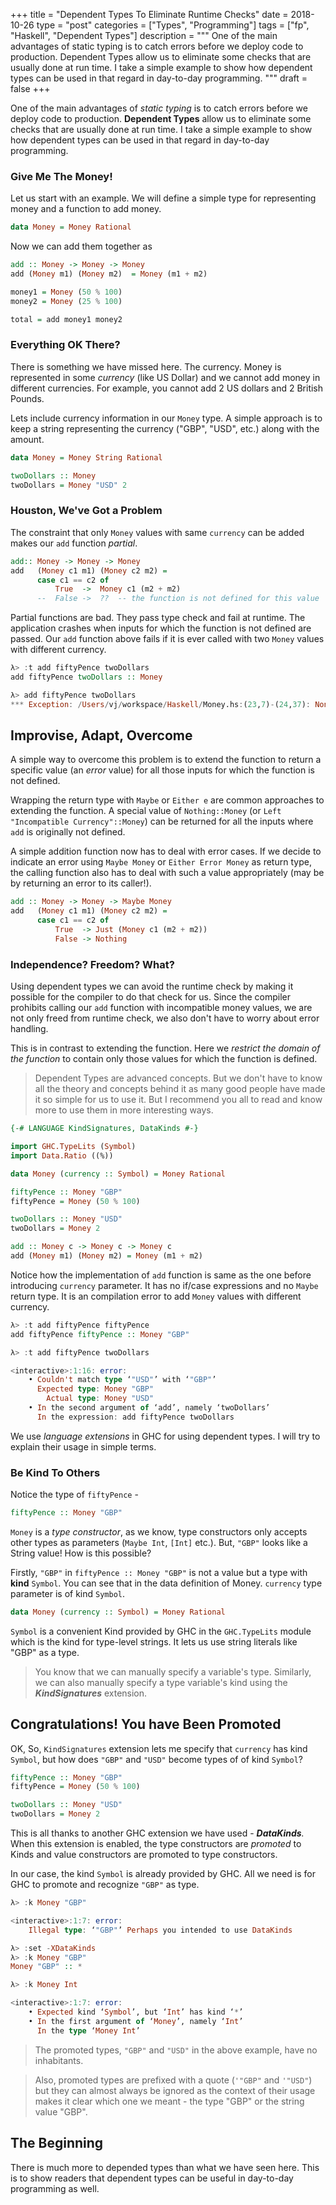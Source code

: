 +++
title       = "Dependent Types To Eliminate Runtime Checks"
date        = 2018-10-26
type        = "post"
categories  = ["Types", "Programming"]
tags        = ["fp", "Haskell", "Dependent Types"]
description = """
One of the main advantages of static typing is to catch errors before we deploy
code to production. Dependent Types allow us to eliminate some checks that are
usually done at run time. I take a simple example to show how dependent types
can be used in that regard in day-to-day programming.
"""
draft       = false
+++

One of the main advantages of _static typing_ is to catch errors before we
deploy code to production. __Dependent Types__ allow us to eliminate some checks
that are usually done at run time. I take a simple example to show how dependent
types can be used in that regard in day-to-day programming.

### Give Me The Money!

Let us start with an example. We will define a simple type for representing
money and a function to add money.

```Haskell
data Money = Money Rational
```

Now we can add them together as 

```Haskell
add :: Money -> Money -> Money
add (Money m1) (Money m2)  = Money (m1 + m2)

money1 = Money (50 % 100)
money2 = Money (25 % 100)

total = add money1 money2
```

### Everything OK There?

There is something we have missed here. The currency. Money is represented in
some _currency_ (like US Dollar) and we cannot add money in different
currencies. For example, you cannot add 2 US dollars and 2 British Pounds.

Lets include currency information in our `Money` type. A simple approach is to
keep a string representing the currency ("GBP", "USD", etc.) along with the
amount.

```Haskell
data Money = Money String Rational

twoDollars :: Money
twoDollars = Money "USD" 2
```

###  Houston, We've Got a Problem
The constraint that only `Money` values with same `currency` can be added makes
our `add` function _partial_.

```Haskell
add:: Money -> Money -> Money
add   (Money c1 m1) (Money c2 m2) =
      case c1 == c2 of
          True  ->  Money c1 (m2 + m2)
      --  False ->  ??  -- the function is not defined for this value 
```

Partial functions are bad. They pass type check and fail at runtime. The
application crashes when inputs for which the function is not defined are
passed. Our `add` function above fails if it is ever called with two `Money`
values with different currency.

```Haskell
λ> :t add fiftyPence twoDollars
add fiftyPence twoDollars :: Money

λ> add fiftyPence twoDollars
*** Exception: /Users/vj/workspace/Haskell/Money.hs:(23,7)-(24,37): Non-exhaustive patterns in case
```

## Improvise, Adapt, Overcome
A simple way to overcome this problem is to extend the function to return a
specific value (an _error_ value) for all those inputs for which the function is
not defined.

Wrapping the return type with `Maybe` or `Either e` are common approaches to
extending the function. A special value of `Nothing::Money` (or `Left
"Incompatible Currency"::Money`) can be returned for all the inputs where `add`
is originally not defined.

A simple addition function now has to deal with error cases. If we decide to
indicate an error using `Maybe Money` or `Either Error Money` as return type,
the calling function also has to deal with such a value appropriately (may be by
returning an error to its caller!).

```Haskell
add :: Money -> Money -> Maybe Money
add   (Money c1 m1) (Money c2 m2) = 
      case c1 == c2 of
          True  -> Just (Money c1 (m2 + m2))
          False -> Nothing
```

### Independence? Freedom? What?
Using dependent types we can avoid the runtime check by making it possible for
the compiler to do that check for us. Since the compiler prohibits calling our
`add` function with incompatible money values, we are not only freed from
runtime check, we also don't have to worry about error handling.

This is in contrast to extending the function. Here we _restrict the domain of
the function_ to contain only those values for which the function is defined.

> Dependent Types are advanced concepts. But we don't have to know all the
> theory and concepts behind it as many good people have made it so simple for
> us to use it. But I recommend you all to read and know more to use them in
> more interesting ways.

```Haskell
{-# LANGUAGE KindSignatures, DataKinds #-}

import GHC.TypeLits (Symbol)
import Data.Ratio ((%))

data Money (currency :: Symbol) = Money Rational

fiftyPence :: Money "GBP"
fiftyPence = Money (50 % 100)

twoDollars :: Money "USD"
twoDollars = Money 2

add :: Money c -> Money c -> Money c
add (Money m1) (Money m2) = Money (m1 + m2)
```

Notice how the implementation of `add` function is same as the one before
introducing `currency` parameter. It has no if/case expressions and no `Maybe`
return type. It is an compilation error to add `Money` values with different
currency. 

```Haskell
λ> :t add fiftyPence fiftyPence
add fiftyPence fiftyPence :: Money "GBP"

λ> :t add fiftyPence twoDollars

<interactive>:1:16: error:
    • Couldn't match type ‘"USD"’ with ‘"GBP"’
      Expected type: Money "GBP"
        Actual type: Money "USD"
    • In the second argument of ‘add’, namely ‘twoDollars’
      In the expression: add fiftyPence twoDollars
```

We use _language extensions_ in GHC for using dependent types. I will try to
explain their usage in simple terms.

### Be Kind To Others

Notice the type of `fiftyPence` -

```Haskell 
fiftyPence :: Money "GBP"
```

`Money` is a _type constructor_, as we know, type constructors only accepts
other types as parameters (`Maybe Int`, `[Int]` etc.). But, `"GBP"` looks like a
String value! How is this possible? 

Firstly, `"GBP"` in `fiftyPence :: Money "GBP"` is not a value but a type with
__kind__ `Symbol`. You can see that in the data definition of Money. `currency`
type parameter is of kind `Symbol`.

```Haskell
data Money (currency :: Symbol) = Money Rational
```

`Symbol` is a convenient Kind provided by GHC in the `GHC.TypeLits` module which
is the kind for type-level strings. It lets us use string literals like "GBP" as
a type.

>You know that we can manually specify a variable's type. Similarly, we can also
>manually specify a type variable's kind using the *__KindSignatures__*
>extension.

## Congratulations! You have Been Promoted

OK, So, `KindSignatures` extension lets me specify that `currency` has kind
`Symbol`, but how does `"GBP"` and `"USD"` become types of of kind `Symbol`?

```Haskell
fiftyPence :: Money "GBP"
fiftyPence = Money (50 % 100)

twoDollars :: Money "USD"
twoDollars = Money 2
```

This is all thanks to another GHC extension we have used - *__DataKinds__.* When
this extension is enabled, the type constructors are _promoted_ to Kinds and value
constructors are promoted to type constructors.

In our case, the kind `Symbol` is already provided by GHC. All we need is for
GHC to promote and recognize `"GBP"` as type.

```Haskell
λ> :k Money "GBP"

<interactive>:1:7: error:
    Illegal type: ‘"GBP"’ Perhaps you intended to use DataKinds

λ> :set -XDataKinds
λ> :k Money "GBP"
Money "GBP" :: *

λ> :k Money Int

<interactive>:1:7: error:
    • Expected kind ‘Symbol’, but ‘Int’ has kind ‘*’
    • In the first argument of ‘Money’, namely ‘Int’
      In the type ‘Money Int’
```

> The promoted types, `"GBP"` and `"USD"` in the above example, have no
> inhabitants.

>Also, promoted types are prefixed with a quote (`'"GBP"` and `'"USD"`) but they
>can almost always be ignored as the context of their usage makes it clear which
>one we meant - the type "GBP" or the string value "GBP".

## The Beginning
There is much more to depended types than what we have seen here. This is to
show readers that dependent types can be useful in day-to-day programming as
well.
